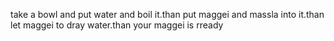 take a bowl and put water and boil it.than put maggei and massla into it.than let maggei to dray water.than your maggei is rready